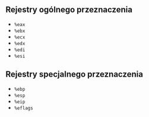 ## Rejestry ogólnego przeznaczenia

- `%eax`
- `%ebx`
- `%ecx`
- `%edx`
- `%edi`
- `%esi`

## Rejestry specjalnego przeznaczenia

- `%ebp`
- `%esp`
- `%eip`
- `%eflags`


